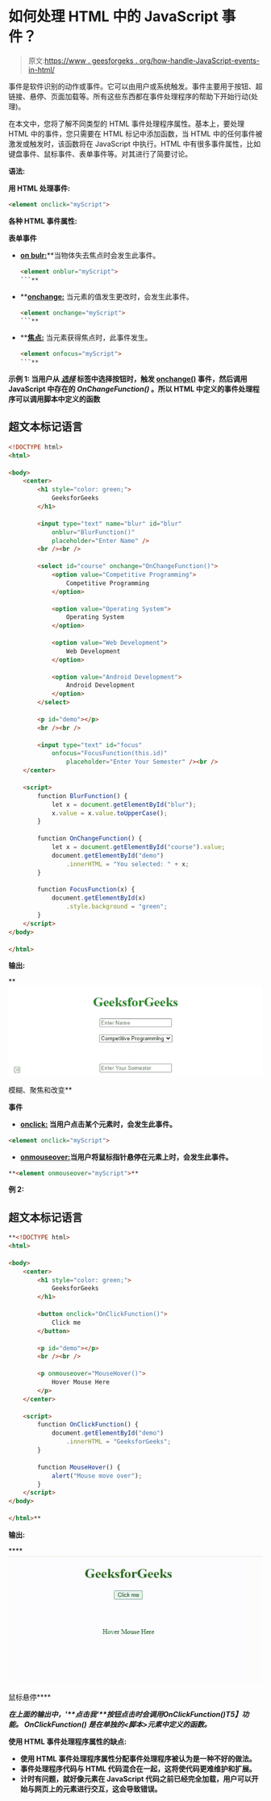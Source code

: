 # 如何处理 HTML 中的 JavaScript 事件？

> 原文:[https://www . geesforgeks . org/how-handle-JavaScript-events-in-html/](https://www.geeksforgeeks.org/how-to-handle-javascript-events-in-html/)

事件是软件识别的动作或事件。它可以由用户或系统触发。事件主要用于按钮、超链接、悬停、页面加载等。所有这些东西都在事件处理程序的帮助下开始行动(处理)。

在本文中，您将了解不同类型的 HTML 事件处理程序属性。基本上，要处理 HTML 中的事件，您只需要在 HTML 标记中添加函数，当 HTML 中的任何事件被激发或触发时，该函数将在 JavaScript 中执行。HTML 中有很多事件属性，比如键盘事件、鼠标事件、表单事件等。对其进行了简要讨论。

**语法:**

**用 HTML 处理事件:**

```html
<element onclick="myScript">
```

**各种 HTML 事件属性:**

**表单事件**

*   [**on bulr:**](https://www.geeksforgeeks.org/html-dom-onblur-event/)**当物体失去焦点时会发生此事件。

    ```html
    <element onblur="myScript">
    ```** 
*   **[**onchange:**](https://www.geeksforgeeks.org/html-onchange-event-attribute/) 当元素的值发生更改时，会发生此事件。

    ```html
    <element onchange="myScript">
    ```** 
*   **[**焦点:**](https://www.geeksforgeeks.org/html-dom-onfocus-event/) 当元素获得焦点时，此事件发生。

    ```html
    <element onfocus="myScript">
    ```** 

****示例 1:** 当用户从 [*选择*](https://www.geeksforgeeks.org/html-select-tag/) 标签中选择按钮时，触发 [onchange()](https://www.geeksforgeeks.org/html-onchange-event-attribute/) 事件，然后调用 JavaScript 中存在的 *OnChangeFunction()* 。所以 HTML 中定义的事件处理程序可以调用脚本中定义的函数**

## **超文本标记语言**

```html
<!DOCTYPE html>
<html>

<body>
    <center>
        <h1 style="color: green;">
            GeeksforGeeks
        </h1>

        <input type="text" name="blur" id="blur" 
            onblur="BlurFunction()" 
            placeholder="Enter Name" />
        <br /><br />

        <select id="course" onchange="OnChangeFunction()">
            <option value="Competitive Programming">
                Competitive Programming
            </option>

            <option value="Operating System">
                Operating System
            </option>

            <option value="Web Development">
                Web Development
            </option>

            <option value="Android Development">
                Android Development
            </option>
        </select>

        <p id="demo"></p>
        <br /><br />

        <input type="text" id="focus" 
            onfocus="FocusFunction(this.id)" 
                placeholder="Enter Your Semester" /><br />
    </center>

    <script>
        function BlurFunction() {
            let x = document.getElementById("blur");
            x.value = x.value.toUpperCase();
        }

        function OnChangeFunction() {
            let x = document.getElementById("course").value;
            document.getElementById("demo")
                .innerHTML = "You selected: " + x;
        }

        function FocusFunction(x) {
            document.getElementById(x)
                .style.background = "green";
        }
    </script>
</body>

</html>
```

****输出:****

**![](img/89607732b684bb6a0da0d6719d191198.png)

模糊、聚焦和改变** 

****事件****

*   **[**onclick:**](https://www.geeksforgeeks.org/html-dom-onclick-event/) 当用户点击某个元素时，会发生此事件。**

```html
<element onclick="myScript">
```

*   **[**onmouseover:**](https://www.geeksforgeeks.org/html-dom-onmouseover-event/)**当用户将鼠标指针悬停在元素上时，会发生此事件。****

```html
**<element onmouseover="myScript">**
```

******例 2:******

## ****超文本标记语言****

```html
**<!DOCTYPE html>
<html>

<body>
    <center>
        <h1 style="color: green;">
            GeeksforGeeks
        </h1>

        <button onclick="OnClickFunction()">
            Click me
        </button>

        <p id="demo"></p>
        <br /><br />

        <p onmouseover="MouseHover()">
            Hover Mouse Here
        </p>
    </center>

    <script>
        function OnClickFunction() {
            document.getElementById("demo")
                .innerHTML = "GeeksforGeeks";
        }

        function MouseHover() {
            alert("Mouse move over");
        }
    </script>
</body>

</html>**
```

******输出:******

****![](img/f8f04ec72407ae921f1c2cf239873b14.png)

鼠标悬停**** 

****在上面的输出中，'**点击我'**按钮点击时会调用*OnClickFunction()***T5】功能。 *OnClickFunction()* 是在单独的<脚本>元素中定义的函数。******

****使用 HTML 事件处理程序属性的缺点:****

*   ****使用 HTML 事件处理程序属性分配事件处理程序被认为是一种不好的做法。****
*   ****事件处理程序代码与 HTML 代码混合在一起，这将使代码更难维护和扩展。****
*   ****计时有问题，就好像元素在 JavaScript 代码之前已经完全加载，用户可以开始与网页上的元素进行交互，这会导致错误。****